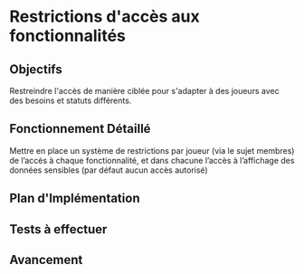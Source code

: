 # Restrictions d'accès aux fonctionnalités

## Objectifs
Restreindre l'accès de manière ciblée pour s'adapter à des joueurs avec des besoins et statuts différents.

## Fonctionnement Détaillé
Mettre en place un système de restrictions par joueur (via le sujet membres) de l’accès à chaque fonctionnalité, et dans chacune l’accès à l’affichage des données sensibles (par défaut aucun accès autorisé)

## Plan d'Implémentation

## Tests à effectuer

## Avancement